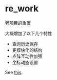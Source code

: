# re_work

老项目的重置

大概增加了以下几个特性

- 查询历史保存
- 更模块化的结构
- 点阵互动性加强
- 坐标动态设置

See [this](http://test.cqupt.online).
